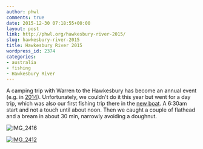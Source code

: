 ```yaml
---
author: phwl
comments: true
date: 2015-12-30 07:18:55+00:00
layout: post
link: http://phwl.org/hawkesbury-river-2015/
slug: hawkesbury-river-2015
title: Hawkesbury River 2015
wordpress_id: 2374
categories:
- australia
- fishing
- Hawkesbury River
---
```


A camping trip with Warren to the Hawkesbury has become an annual event (e.g. in [2014](http://phwl.org/hawkesbury-river-2014/)). Unfortunately, we couldn't do it this year but went for a day trip, which was also our first fishing trip there in the [new boat](http://phwl.org/stacer-outlaw-429/). A 6:30am start and not a touch until about noon. Then we caught a couple of flathead and a bream in about 30 min, narrowly avoiding a doughnut.

![IMG_2416](http://phwl.org/wp-content/uploads/2015/12/IMG_2416.jpg)



<!-- more -->

[![IMG_2412](http://phwl.org/wp-content/uploads/2015/12/IMG_2412.jpg)](http://phwl.org/wp-content/uploads/2015/12/IMG_2412.jpg)



<!-- more -->
